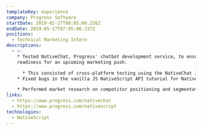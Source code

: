 ```yaml
---
templateKey: experience
company: Progress Software
startDate: 2019-02-27T08:05:06.226Z
endDate: 2019-05-17T07:05:06.237Z
positions:
  - Technical Marketing Intern
descriptions:
  - >-
    * Tested NativeChat, Progress' chatbot development service, to ensure
    readiness for an upcoming marketing push.

      * This consisted of cross-platform testing using the NativeChat JSON-based chatbot framework to ensure a consistent user experience.
    * Fixed bugs in the vanilla JS NativeScript API tutorial for NativeScript, Progress' scripting framework for native mobile apps.

    * Performed market research on competitor positioning and segmentation in the chatbot and micro-app PaaS categories to advise the redevelopment of Progress' marketing materials.
links:
  - https://www.progress.com/nativechat
  - https://www.progress.com/nativescript
technologies:
  - NativeScript
---
```

